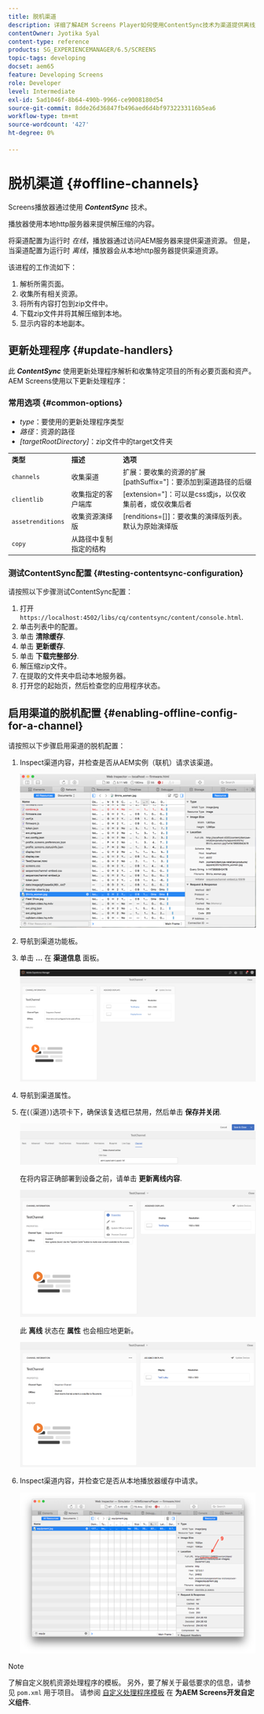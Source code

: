 ```yaml
---
title: 脱机渠道
description: 详细了解AEM Screens Player如何使用ContentSync技术为渠道提供离线支持。
contentOwner: Jyotika Syal
content-type: reference
products: SG_EXPERIENCEMANAGER/6.5/SCREENS
topic-tags: developing
docset: aem65
feature: Developing Screens
role: Developer
level: Intermediate
exl-id: 5ad1046f-8b64-490b-9966-ce9008180d54
source-git-commit: 8dde26d36847fb496aed6d4bf9732233116b5ea6
workflow-type: tm+mt
source-wordcount: '427'
ht-degree: 0%

---
```


# 脱机渠道 {#offline-channels}

Screens播放器通过使用 ***ContentSync*** 技术。

播放器使用本地http服务器来提供解压缩的内容。

将渠道配置为运行时 *在线*，播放器通过访问AEM服务器来提供渠道资源。 但是，当渠道配置为运行时 *离线*，播放器会从本地http服务器提供渠道资源。

该进程的工作流如下：

1. 解析所需页面。
1. 收集所有相关资源。
1. 将所有内容打包到zip文件中。
1. 下载zip文件并将其解压缩到本地。
1. 显示内容的本地副本。

## 更新处理程序 {#update-handlers}

此 ***ContentSync*** 使用更新处理程序解析和收集特定项目的所有必要页面和资产。 AEM Screens使用以下更新处理程序：

### 常用选项 {#common-options}

* *type*：要使用的更新处理程序类型
* *路径*：资源的路径
* *[targetRootDirectory]*：zip文件中的target文件夹

<table>
 <tbody>
  <tr>
   <td><strong>类型</strong></td> 
   <td><strong>描述</strong></td> 
   <td><strong>选项</strong></td> 
  </tr>
  <tr>
   <td><code>channels</code></td> 
   <td>收集渠道</td> 
   <td>扩展：要收集的资源的扩展<br /> [pathSuffix="]：要添加到渠道路径的后缀<br /> </td> 
  </tr>
  <tr>
   <td><code>clientlib</code></td> 
   <td>收集指定的客户端库</td> 
   <td>[extension="]：可以是css或js，以仅收集前者，或仅收集后者</td> 
  </tr>
  <tr>
   <td><code>assetrenditions</code></td> 
   <td>收集资源演绎版</td> 
   <td>[renditions=[]]：要收集的演绎版列表。 默认为原始演绎版</td> 
  </tr>
  <tr>
   <td><code>copy</code></td> 
   <td>从路径中复制指定的结构</td> 
   <td> </td> 
  </tr>
 </tbody>
</table>

### 测试ContentSync配置 {#testing-contentsync-configuration}

请按照以下步骤测试ContentSync配置：

1. 打开 `https://localhost:4502/libs/cq/contentsync/content/console.html`.
1. 单击列表中的配置。
1. 单击 **清除缓存**.
1. 单击 **更新缓存**.
1. 单击 **下载完整部分**.
1. 解压缩zip文件。
1. 在提取的文件夹中启动本地服务器。
1. 打开您的起始页，然后检查您的应用程序状态。

## 启用渠道的脱机配置 {#enabling-offline-config-for-a-channel}

请按照以下步骤启用渠道的脱机配置：

1. Inspect渠道内容，并检查是否从AEM实例（联机）请求该渠道。

   ![chlimage_1-24](assets/chlimage_1-24.png)

1. 导航到渠道功能板。
1. 单击 **...** 在 **渠道信息** 面板。

   ![chlimage_1-25](assets/chlimage_1-25.png)

1. 导航到渠道属性。
1. 在(（渠道）)选项卡下，确保该复选框已禁用，然后单击 **保存并关闭**.

   ![screen_shot_2017-12-19at122422pm](assets/screen_shot_2017-12-19at122422pm.png)

   在将内容正确部署到设备之前，请单击 **更新离线内容**.

   ![screen_shot_2017-12-19at122637pm](assets/screen_shot_2017-12-19at122637pm.png)

   此 **离线** 状态在 **属性** 也会相应地更新。

   ![screen_shot_2017-12-19at124735pm](assets/screen_shot_2017-12-19at124735pm.png)

1. Inspect渠道内容，并检查它是否从本地播放器缓存中请求。

   ![chlimage_1-26](assets/chlimage_1-26.png)

>[!NOTE]
>
>了解自定义脱机资源处理程序的模板。 另外，要了解关于最低要求的信息，请参见 `pom.xml` 用于项目。 请参阅 [自定义处理程序模板](/help/user-guide/developing-custom-component-tutorial-develop.md#custom-handlers) 在 **为AEM Screens开发自定义组件**.
